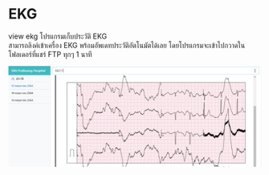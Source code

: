 # EKG
view ekg 
โปรแกรมเก็บประวัติ EKG 
<br/>
สามารถลิงค์เข้าเครื่อง EKG พร้อมอัพเดทประวัติอัตโนมัตได้เลย โดยโปรแกรมจะเข้าไปกวาดในโฟลเดอร์ที่แชร์ FTP ทุกๆ 1 นาที


<img src="https://github.com/EchoBig/EKG/blob/master/cover/ekg.jpg" >
